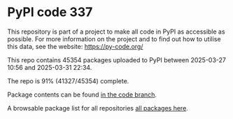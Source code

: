 # PyPI code 337

This repository is part of a project to make all code in PyPI as accessible as possible. For more information 
on the project and to find out how to utilise this data, see the website: https://py-code.org/

This repo contains 45354 packages uploaded to PyPI between 
2025-03-27 10:56 and 2025-03-31 22:34.

The repo is 91% (41327/45354) complete.

Package contents can be found [in the code branch](https://github.com/pypi-data/pypi-mirror-337/tree/code/packages).

A browsable package list for all repositories [all packages here](https://py-code.org/repositories/pypi-mirror-337).


